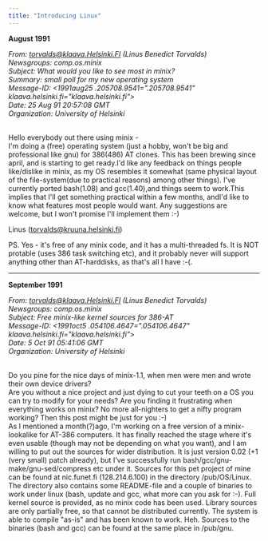 ```yaml
---
title: "Introducing Linux"
---
```

**August 1991**

*From: torvalds@klaava.Helsinki.FI (Linus Benedict Torvalds)*  
*Newsgroups: comp.os.minix*  
*Subject: What would you like to see most in minix?*  
*Summary: small poll for my new operating system*  
*Message-ID: <1991aug25 .205708.9541=".205708.9541" klaava.helsinki.fi="klaava.helsinki.fi">*  
*Date: 25 Aug 91 20:57:08 GMT*  
*Organization: University of Helsinki*  
<br />

Hello everybody out there using minix -  
I'm doing a (free) operating system (just a hobby, won't be big and professional like gnu) for 386(486) AT clones. This has been brewing since april, and is starting to get ready.I'd like any feedback on things people like/dislike in minix, as my OS resembles it somewhat (same physical layout of the file-system(due to practical reasons) among other things). I've currently ported bash(1.08) and gcc(1.40),and things seem to work.This implies that I'll get something practical within a few months, andI'd like to know what features most people would want. Any suggestions are welcome, but I won't promise I'll implement them :-)

Linus (torvalds@kruuna.helsinki.fi)  

PS. Yes - it's free of any minix code, and it has a multi-threaded fs. It is NOT protable (uses 386 task switching etc), and it probably never will support anything other than AT-harddisks, as that's all I have :-(.

___

**September 1991**

*From: torvalds@klaava.Helsinki.FI (Linus Benedict Torvalds)*  
*Newsgroups: comp.os.minix*  
*Subject: Free minix-like kernel sources for 386-AT*  
*Message-ID: <1991oct5 .054106.4647=".054106.4647" klaava.helsinki.fi="klaava.helsinki.fi">*  
*Date: 5 Oct 91 05:41:06 GMT*  
*Organization: University of Helsinki*  
<br />

Do you pine for the nice days of minix-1.1, when men were men and wrote their own device drivers?  
Are you without a nice project and just dying to cut your teeth on a OS you can try to modify for your needs? Are you finding it frustrating when everything works on minix? No more all-nighters to get a nifty program working? Then this post might be just for you :-)  
As I mentioned a month(?)ago, I'm working on a free version of a minix-lookalike for AT-386 computers. It has finally reached the stage where it's even usable (though may not be depending on what you want), and I am willing to put out the sources for wider distribution. It is just version 0.02 (+1 (very small) patch already), but I've successfully run bash/gcc/gnu-make/gnu-sed/compress etc under it. Sources for this pet project of mine can be found at nic.funet.fi (128.214.6.100) in the directory /pub/OS/Linux. The directory also contains some README-file and a couple of binaries to work under linux (bash, update and gcc, what more can you ask for :-). Full kernel source is provided, as no minix code has been used. Library sources are only partially free, so that cannot be distributed currently. The system is able to compile "as-is" and has been known to work. Heh. Sources to the binaries (bash and gcc) can be found at the same place in /pub/gnu.
